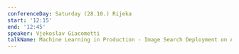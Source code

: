 ```yaml
---
conferenceDay: Saturday (28.10.) Rijeka
start: '12:15'
end: '12:45'
speaker: Vjekoslav Giacometti
talkName: Machine Learning in Production - Image Search Deployment on AWS
---
```


